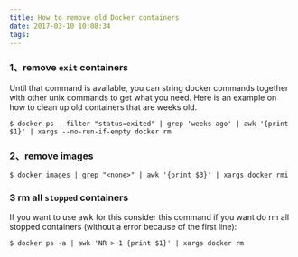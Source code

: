 ```yaml
---
title: How to remove old Docker containers
date: 2017-03-10 10:08:34
tags:
---
```


### 1、remove `exit` containers
Until that command is available, you can string docker commands together with other unix commands to get what you need. Here is an example on how to clean up old containers that are weeks old.

    $ docker ps --filter "status=exited" | grep 'weeks ago' | awk '{print $1}' | xargs --no-run-if-empty docker rm

### 2、remove images
    $ docker images | grep "<none>" | awk '{print $3}' | xargs docker rmi

### 3 rm all `stopped` containers
If you want to use awk for this consider this command if you want do rm all stopped containers (without a error because of the first line):

    $ docker ps -a | awk 'NR > 1 {print $1}' | xargs docker rm
